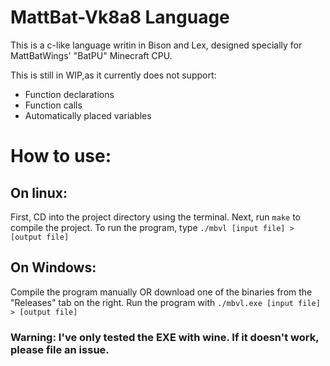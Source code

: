 # MattBat-Vk8a8 Language
This is a c-like language writin in Bison and Lex, designed specially for MattBatWings' "BatPU" Minecraft CPU.

This is still in WIP,as it currently does not support:
* Function declarations
* Function calls
* Automatically placed variables

# How to use:
## On linux:

First, CD into the project directory using the terminal.
Next, run `make` to compile the project.
To run the program, type `./mbvl [input file] > [output file]`

## On Windows:

Compile the program manually OR download one of the binaries from the "Releases" tab on the right.
Run the program with `./mbvl.exe [input file] > [output file]`

### Warning: I've only tested the EXE with wine. If it doesn't work, please file an issue.
